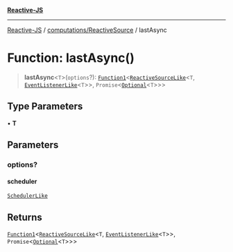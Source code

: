 [**Reactive-JS**](../../../README.md)

***

[Reactive-JS](../../../README.md) / [computations/ReactiveSource](../README.md) / lastAsync

# Function: lastAsync()

> **lastAsync**\<`T`\>(`options`?): [`Function1`](../../../functions/type-aliases/Function1.md)\<[`ReactiveSourceLike`](../../interfaces/ReactiveSourceLike.md)\<`T`, [`EventListenerLike`](../../../utils/interfaces/EventListenerLike.md)\<`T`\>\>, `Promise`\<[`Optional`](../../../functions/type-aliases/Optional.md)\<`T`\>\>\>

## Type Parameters

• **T**

## Parameters

### options?

#### scheduler

[`SchedulerLike`](../../../utils/interfaces/SchedulerLike.md)

## Returns

[`Function1`](../../../functions/type-aliases/Function1.md)\<[`ReactiveSourceLike`](../../interfaces/ReactiveSourceLike.md)\<`T`, [`EventListenerLike`](../../../utils/interfaces/EventListenerLike.md)\<`T`\>\>, `Promise`\<[`Optional`](../../../functions/type-aliases/Optional.md)\<`T`\>\>\>
